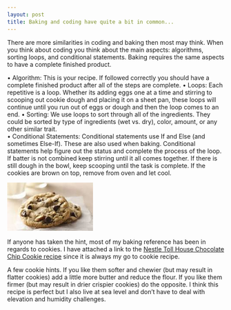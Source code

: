 ```yaml
---
layout: post
title: Baking and coding have quite a bit in common...
---
```


There are more similarities in coding and baking then most may think.  When you think about coding you think about the main aspects: algorithms, sorting loops, and conditional statements.  Baking requires the same aspects to have a complete finished product.

•	Algorithm:  This is your recipe.  If followed correctly you should have a complete finished product after all of the steps are complete.
•	Loops: Each repetitive is a loop.  Whether its adding eggs one at a time and stirring to scooping out cookie dough and placing it on a sheet pan, these loops will continue until you run out of eggs or dough and then the loop comes to an end.
•	Sorting:  We use loops to sort through all of the ingredients.   They could be sorted by type of ingredients (wet vs. dry), color, amount, or any other similar trait.  
•	Conditional Statements:  Conditional statements use If and Else (and sometimes Else-If).  These are also used when baking.  Conditional statements help figure out the status and complete the process of the loop.  If batter is not combined keep stirring until it all comes together.  If there is still dough in the bowl, keep scooping until the task is complete.  If the cookies are brown on top, remove from oven and let cool.

![cookies](/img/cookies.jpg)

If anyone has taken the hint, most of my baking reference has been in regards to cookies.  I have attached a link to the [Nestle Toll House Chocolate Chip Cookie recipe](https://www.verybestbaking.com/recipes/18476/original-nestle-toll-house-chocolate-chip-cookies/) since it is always my go to cookie recipe.

A few cookie hints.  If you like them softer and chewier (but may result in flatter cookies) add a little more butter and reduce the flour.  If you like them firmer (but may result in drier crispier cookies) do the opposite.  I think this recipe is perfect but I also live at sea level and don’t have to deal with elevation and humidity challenges.
